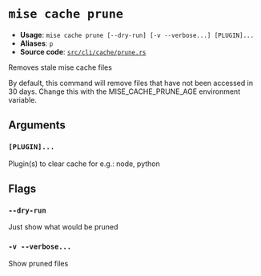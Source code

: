 # `mise cache prune`

- **Usage**: `mise cache prune [--dry-run] [-v --verbose...] [PLUGIN]...`
- **Aliases**: `p`
- **Source code**: [`src/cli/cache/prune.rs`](https://github.com/jdx/mise/blob/main/src/cli/cache/prune.rs)

Removes stale mise cache files

By default, this command will remove files that have not been accessed in 30 days.
Change this with the MISE_CACHE_PRUNE_AGE environment variable.

## Arguments

### `[PLUGIN]...`

Plugin(s) to clear cache for e.g.: node, python

## Flags

### `--dry-run`

Just show what would be pruned

### `-v --verbose...`

Show pruned files
